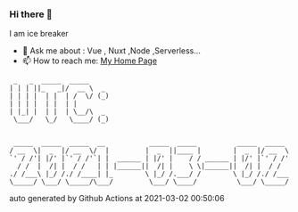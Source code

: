 ### Hi there 👋

I am ice breaker

- 💬 Ask me about : Vue , Nuxt ,Node ,Serverless...
- 📫 How to reach me: [My Home Page](https://icebreaker.top/)

```
 _   _  _____  _____     
| | | ||_   _|/  __ \  _ 
| | | |  | |  | /  \/ (_)
| | | |  | |  | |        
| |_| |  | |  | \__/\  _ 
 \___/   \_/   \____/ (_)
                         
                         
 _____  _____  _____  __           _____  _____          _____  _____ 
/ __  \|  _  |/ __  \/  |         |  _  ||____ |        |  _  |/ __  \
`' / /'| |/' |`' / /'`| |  ______ | |/' |    / / ______ | |/' |`' / /'
  / /  |  /| |  / /   | | |______||  /| |    \ \|______||  /| |  / /  
./ /___\ |_/ /./ /____| |_        \ |_/ /.___/ /        \ |_/ /./ /___
\_____/ \___/ \_____/\___/         \___/ \____/          \___/ \_____/
```

auto generated by Github Actions at 2021-03-02 00:50:06
